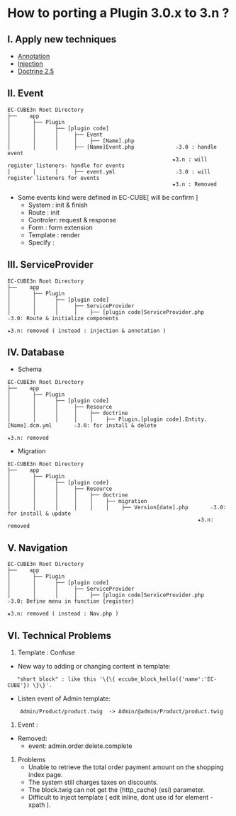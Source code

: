 # How to porting a Plugin 3.0.x to 3.n ?

## I. Apply new techniques
 - [Annotation](https://symfony.com/doc/current/bundles/SensioFrameworkExtraBundle/index.html)
 - [Injection](https://symfony.com/doc/3.4/components/dependency_injection.html)
 - [Doctrine 2.5](https://symfony.com/doc/3.4/doctrine.html)
 
## II. Event

```
EC-CUBE3n Root Directory
├──    app
│       ├── Plugin                                   
│       │      ├── [plugin code]                     
│       │      │     ├── Event                       
│       │      │     │    ├── [Name].php             
│       │      │     ├── [Name]Event.php             ☆3.0 : handle event 
                                                    ★3.n : will register listeners- handle for events
│       │      │     ├── event.yml                   ☆3.0 : will register listeners for events 
                                                    ★3.n : Removed
```

* Some events kind were defined in EC-CUBE[ will be confirm ]
    - System   : init & finish  
    - Route    : init  
    - Controler: request & response
    - Form     : form extension
    - Template : render
    - Specify  :
    
## III. ServiceProvider

```
EC-CUBE3n Root Directory
├──    app
│       ├── Plugin                                   
│       │      ├── [plugin code]                     
│       │      │     ├── ServiceProvider                       
│       │      │     │    ├── [plugin code]ServiceProvider.php       ☆3.0: Route & initialize components   
                                                                    ★3.n: removed ( instead : injection & annotation )    
```

## IV. Database
 - Schema
 
```
EC-CUBE3n Root Directory
├──    app
│       ├── Plugin                                   
│       │      ├── [plugin code]                     
│       │      │     ├── Resource                       
│       │      │     │    ├── doctrine                       
│       │      │     │    │    ├── Plugin.[plugin code].Entity.[Name].dcm.yml       ☆3.0: for install & delete
                                                                                ★3.n: removed   
```

 - Migration
 
```
EC-CUBE3n Root Directory
├──    app
│       ├── Plugin                                   
│       │      ├── [plugin code]                     
│       │      │     ├── Resource                       
│       │      │     │    ├── doctrine                       
│       │      │     │    │    ├── migration                       
│       │      │     │    │    │    ├── Version[date].php       ☆3.0: for install & update    
                                                            ★3.n: removed    
```

## V. Navigation

```
EC-CUBE3n Root Directory
├──    app
│       ├── Plugin                                   
│       │      ├── [plugin code]                     
│       │      │     ├── ServiceProvider                       
│       │      │     │    ├── [plugin code]ServiceProvider.php       ☆3.0: Define menu in function {register}
                                                                    ★3.n: removed ( instead : Nav.php )    
```

## VI. Technical Problems

1. Template : Confuse 
 - New way to adding or changing content in template: 

````
   "short block" : like this '\{\{ eccube_block_hello({'name':'EC-CUBE'}) \}\}'.
````

 - Listen event of Admin template:
 
```
    Admin/Product/product.twig  -> Admin/@admin/Product/product.twig
```

1. Event : 
 - Removed:
    - event: admin.order.delete.complete

1. Problems
    - Unable to retrieve the total order payment amount on the shopping index page.
    - The system still charges taxes on discounts.
    - The block.twig can not get the {http_cache} (esi) parameter.
    - Difficult to inject template (  edit inline, dont use id for element - xpath ).
    